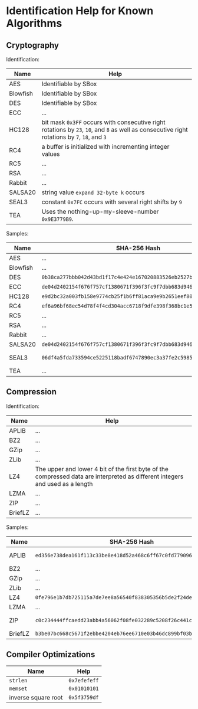 # Identification Help for Known Algorithms

## Cryptography

Identification:

| Name     | Help                                                                                                                                         |
|----------|----------------------------------------------------------------------------------------------------------------------------------------------|
| AES      | Identifiable by SBox                                                                                                                         |
| Blowfish | Identifiable by SBox                                                                                                                         |
| DES      | Identifiable by SBox                                                                                                                         |
| ECC      | ...                                                                                                                                          |
| HC128    | bit mask `0x3FF` occurs with consecutive right rotations by `23`, `10`, and `8` as well as consecutive right rotations by `7`, `18`, and `3` |
| RC4      | a buffer is initialized with incrementing integer values                                                                                     |
| RC5      | ...                                                                                                                                          |
| RSA      | ...                                                                                                                                          |
| Rabbit   | ...                                                                                                                                          |
| SALSA20  | string value `expand 32-byte k` occurs                                                                                                       |
| SEAL3    | constant `0x7FC` occurs with several right shifts by `9`                                                                                     |
| TEA      | Uses the nothing-up-my-sleeve-number `0x9E3779B9`.                                                                                           |

Samples:

| Name     | SHA-256 Hash                                                       | Remark                     |
|----------|--------------------------------------------------------------------|----------------------------|
| AES      | ...                                                                |                            |
| Blowfish | ...                                                                |                            |
| DES      | `0b38ca277bbb042d43bd1f17c4e424e167020883526eb2527ba929b2f0990a8f` | Zlob                       |
| ECC      | `de04d2402154f676f757cf1380671f396f3fc9f7dbb683d9461edd2718c4e09d` | NetWalker                  |
| HC128    | `e9d2bc32a003fb158e9774cb25f1b6ff81aca9e9b2651eef80753fd64a8233f0` | Maze Packer                |
| RC4      | `ef6a96bf68ec54d78f4f4cd304acc6718f9dfe398f368bc1e5b127bd746302f2` | REvil                      |
| RC5      | ...                                                                |                            |
| RSA      | ...                                                                |                            |
| Rabbit   | ...                                                                |                            |
| SALSA20  | `de04d2402154f676f757cf1380671f396f3fc9f7dbb683d9461edd2718c4e09d` | NetWalker                  |
| SEAL3    | `06df4a5fda733594ce5225118badf6747890ec3a37fe2c59854a54622a809814` | At `00409200`; FlawedAmmyy |
| TEA      | ...                                                                |                            |

## Compression

Identification:

| Name    | Help                                                                                                                          |
|---------|-------------------------------------------------------------------------------------------------------------------------------|
| APLIB   | ...                                                                                                                           |
| BZ2     | ...                                                                                                                           |
| GZip    | ...                                                                                                                           |
| ZLib    | ...                                                                                                                           |
| LZ4     | The upper and lower 4 bit of the first byte of the compressed data are interpreted as different integers and used as a length |
| LZMA    | ...                                                                                                                           |
| ZIP     | ...                                                                                                                           |
| BriefLZ | ...                                                                                                                           |

Samples:

| Name    | SHA-256 Hash                                                       | Remark           |
|---------|--------------------------------------------------------------------|------------------|
| APLIB   | `ed356e738dea161f113c33be8e418d52a468c6ff67c0fd779096331cd12152d5` | Dipper Shellcode |
| BZ2     | ...                                                                |                  |
| GZip    | ...                                                                |                  |
| ZLib    | ...                                                                |                  |
| LZ4     | `0fe796e1b7db725115a7de7ee8a56540f838305356b5de2f24de0883300e2c23` | DPRK Malz        |
| LZMA    | ...                                                                |                  |
| ZIP     | `c0c234444ffcaedd23abb4a56062f08fe032289c5208f26c441c4a674fa118b4` | WannaCry Stage 2 |
| BriefLZ | `b3be07bc668c5671f2ebbe4204eb76ee6710e03b46dc899bf03bfdf0b5d6dfbf` | ChillyVanilly    |

## Compiler Optimizations

| Name                | Help         |
|---------------------|--------------|
| `strlen`            | `0x7efefeff` |
| `memset`            | `0x01010101` |
| inverse square root | `0x5f3759df` |
